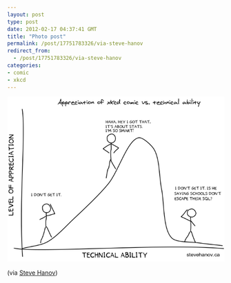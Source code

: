 ```yaml
---
layout: post
type: post
date: 2012-02-17 04:37:41 GMT
title: "Photo post"
permalink: /post/17751783326/via-steve-hanov
redirect_from: 
  - /post/17751783326/via-steve-hanov
categories:
- comic
- xkcd
---
```

![](/assets/images/tumblr_lzisutphbF1qb098no1_1280.png)

 (via <a href="http://stevehanov.ca/blog/index.php?id=131">Steve Hanov</a>)